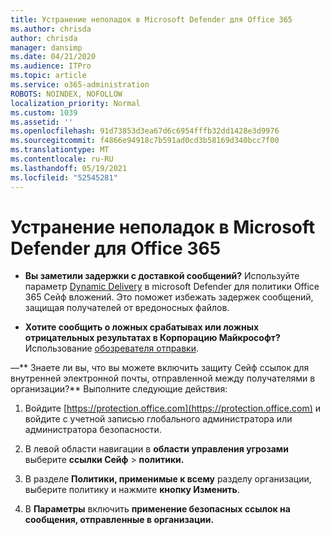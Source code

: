```yaml
---
title: Устранение неполадок в Microsoft Defender для Office 365
ms.author: chrisda
author: chrisda
manager: dansimp
ms.date: 04/21/2020
ms.audience: ITPro
ms.topic: article
ms.service: o365-administration
ROBOTS: NOINDEX, NOFOLLOW
localization_priority: Normal
ms.custom: 1039
ms.assetid: ''
ms.openlocfilehash: 91d73853d3ea67d6c6954fffb32dd1428e3d9976
ms.sourcegitcommit: f4866e94918c7b591ad0cd3b58169d340bcc7f00
ms.translationtype: MT
ms.contentlocale: ru-RU
ms.lasthandoff: 05/19/2021
ms.locfileid: "52545281"
---
```

# <a name="troubleshooting-microsoft-defender-for-office-365"></a>Устранение неполадок в Microsoft Defender для Office 365

- **Вы заметили задержки с доставкой сообщений?** Используйте параметр [Dynamic Delivery](/microsoft-365/security/office-365-security/dynamic-delivery-and-previewing) в microsoft Defender для политики Office 365 Сейф вложений. Это поможет избежать задержек сообщений, защищая получателей от вредоносных файлов.

- **Хотите сообщить о ложных срабатывах или ложных отрицательных результатах в Корпорацию Майкрософт?** Использование [обозревателя отправки](https://protection.office.com/reportsubmission).

—** Знаете ли вы, что вы можете включить защиту Сейф ссылок для внутренней электронной почты, отправленной между получателями в организации?** Выполните следующие действия:

  1. Войдите [https://protection.office.com](https://protection.office.com) и войдите с учетной записью глобального администратора или администратора безопасности.

  2. В левой области навигации в **области управления угрозами** выберите **ссылки Сейф** \> **политики.**

  3. В разделе **Политики, применимые к всему** разделу организации, выберите политику и нажмите **кнопку Изменить**.

  4. В **Параметры** включить **применение безопасных ссылок на сообщения, отправленные в организации.**
